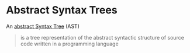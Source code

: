 # Abstract Syntax Trees
An [abstract Syntax Tree](https://en.wikipedia.org/wiki/Abstract_syntax_tree)
(AST)

> is a tree representation of the abstract syntactic structure of source code
> written in a programming language 

 
